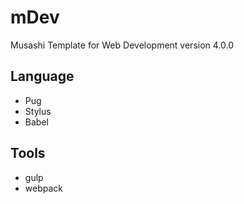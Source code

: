 # mDev
Musashi Template for Web Development
version 4.0.0

## Language
- Pug
- Stylus
- Babel

## Tools
- gulp
- webpack
